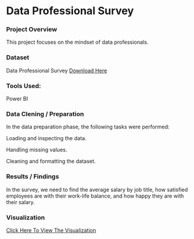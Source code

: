 # Data Professional Survey

### Project Overview

This project focuses on the mindset of data professionals.


### Dataset

Data Professional Survey [Download Here](https://github.com/Indumathi12/Power-BI-projects/blob/main/Power%20BI%20-%20Final%20Project%20(2).xlsx)


### Tools Used:

Power BI


### Data Clening / Preparation

In the data preparation phase, the following tasks were performed:

Loading and inspecting the data.

Handling missing values.

Cleaning and formatting the dataset.

### Results / Findings

In the survey, we need to find the average salary by job title, how satisfied employees are with their work-life balance, and how happy they are with their salary.

### Visualization

[Click Here To View The Visualization](https://github.com/Indumathi12/Power-BI-projects/blob/main/power%20BI%20final%20project.pdf)
